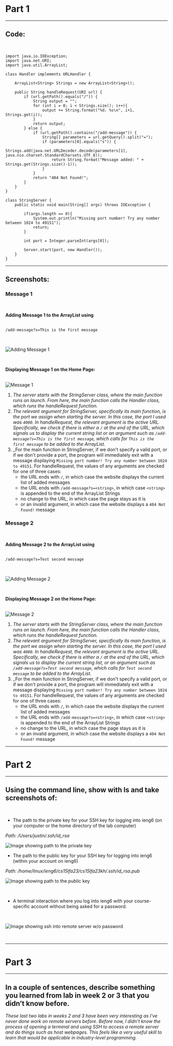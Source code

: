 # Part 1 #
---

## Code: ##
<br />

```
import java.io.IOException;
import java.net.URI;
import java.util.ArrayList;

class Handler implements URLHandler {

    ArrayList<String> Strings = new ArrayList<String>();

    public String handleRequest(URI url) {
        if (url.getPath().equals("/")) {
            String output = "";
            for (int i = 0; i < Strings.size(); i++){
                output += String.format("%d. %s\n", i+1, Strings.get(i));
            }
            return output;
        } else {
            if (url.getPath().contains("/add-message")) {
                String[] parameters = url.getQuery().split("=");
                if (parameters[0].equals("s")) {
                    Strings.add(java.net.URLDecoder.decode(parameters[1], java.nio.charset.StandardCharsets.UTF_8));
                    return String.format("Message added: " + Strings.get(Strings.size()-1));
                }
            }
            return "404 Not Found!";
        }
    }
}

class StringServer {
    public static void main(String[] args) throws IOException {

        if(args.length == 0){
            System.out.println("Missing port number! Try any number between 1024 to 49151");
            return;
        }

        int port = Integer.parseInt(args[0]);

        Server.start(port, new Handler());
    }
}
```
---
## Screenshots: ##

### Message 1 ###
<br />

**Adding Message 1 to the ArrayList using** <br />
<br />

`/add-message?s=This is the first message`


<br />

![Adding Message 1](Message1Added.png)
<br />

<br />

**Displaying Message 1 on the Home Page:** <br />
<br />

![Message 1](Message1.png)
<br />

1. _The server starts with the StringServer class, where the main function runs on launch. From here, the main function calls the Handler class, which runs the handleRequest function._
2. _The relevant argument for StringServer, specifically its main function, is the port we assign when starting the server. In this case, the port I used was `4000`. In handleRequest, the relevant argument is the active URL. Specifically, we check if there is either a `/` at the end of the URL, which signals us to display the current string list or an argument such as `/add-message?s=This is the first message`, which calls for `This is the first message` to be added to the ArrayList._
3. _For the main function in StringServer, if we don't specify a valid port, or if we don't provide a port, the program will immediately exit with a message displaying `Missing port number! Try any number between 1024 to 49151`. For handleRequest, the values of any arguments are checked for one of three cases:
   - the URL ends with `/`, in which case the website displays the current list of added messages
   - the URL ends with `/add-message?s=<string>`, in which case `<string>` is appended to the end of the ArrayList Strings
   - no change to the URL, in which case the page stays as it is
   - or an invalid argument, in which case the website displays a `404 Not Found!` message

### Message 2 ###

<br />

**Adding Message 2 to the ArrayList using** <br />
<br />

`/add-message?s=Test second message`

<br />

![Adding Message 2](Message2Added.png)
<br />

<br />

**Displaying Message 2 on the Home Page:** <br />
<br />

![Message 2](Message2.png)
<br />

1. _The server starts with the StringServer class, where the main function runs on launch. From here, the main function calls the Handler class, which runs the handleRequest function._
2. _The relevant argument for StringServer, specifically its main function, is the port we assign when starting the server. In this case, the port I used was `4000`. In handleRequest, the relevant argument is the active URL. Specifically, we check if there is either a `/` at the end of the URL, which signals us to display the current string list, or an argument such as `/add-message?s=Test second message`, which calls for `Test second message` to be added to the ArrayList._
3. _For the main function in StringServer, if we don't specify a valid port, or if we don't provide a port, the program will immediately exit with a message displaying `Missing port number! Try any number between 1024 to 49151`. For handleRequest, the values of any arguments are checked for one of three cases:
   - the URL ends with `/`, in which case the website displays the current list of added messages
   - the URL ends with `/add-message?s=<string>`, in which case `<string>` is appended to the end of the ArrayList Strings
   - no change to the URL, in which case the page stays as it is
   - or an invalid argument, in which case the website displays a `404 Not Found!` message

---

# Part 2 #

---

## Using the command line, show with ls and take screenshots of: ##
<br />

- The path to the private key for your SSH key for logging into ieng6 (on your computer or the home directory of the lab computer) <br />

*Path: /Users/justin/.ssh/id_rsa*
<br />

![Image showing path to the private key](Lab2Part2LS.png)
  
- The path to the public key for your SSH key for logging into ieng6 (within your account on ieng6) <br />

*Path: /home/linux/ieng6/cs15lfa23/cs15lfa23kh/.ssh/id_rsa.pub*
<br />

![Image showing path to the public key](Lab2Part2LS2.png)

<br />
  
- A terminal interaction where you log into ieng6 with your course-specific account without being asked for a password.
<br />

![Image showing ssh into remote server w/o password](Lab2Part2SSH.png)

<br />

---

# Part 3 #

---

## In a couple of sentences, describe something you learned from lab in week 2 or 3 that you didn’t know before. ##

_These last two labs in weeks 2 and 3 have been very interesting as I've never done work on remote servers before. Before now, I didn't know the process of opening a terminal and using SSH to access a remote server and do things such as host webpages. This feels like a very useful skill to learn that would be applicable in industry-level programming._
